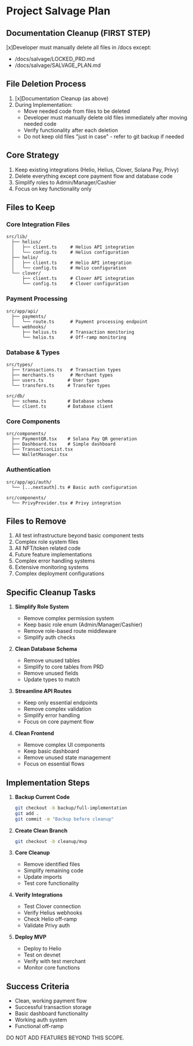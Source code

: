 # Project Salvage Plan

## Documentation Cleanup (FIRST STEP)
[x]Developer must manually delete all files in /docs except:
- /docs/salvage/LOCKED_PRD.md
- /docs/salvage/SALVAGE_PLAN.md

## File Deletion Process
1. [x]Documentation Cleanup (as above)
2. During Implementation:
   - Move needed code from files to be deleted
   - Developer must manually delete old files immediately after moving needed code
   - Verify functionality after each deletion
   - Do not keep old files "just in case" - refer to git backup if needed

## Core Strategy
1. Keep existing integrations (Helio, Helius, Clover, Solana Pay, Privy)
2. Delete everything except core payment flow and database code
3. Simplify roles to Admin/Manager/Cashier
4. Focus on key functionality only

## Files to Keep

### Core Integration Files
```
src/lib/
  ├── helius/
  │   ├── client.ts     # Helius API integration
  │   └── config.ts     # Helius configuration
  ├── helio/
  │   ├── client.ts     # Helio API integration
  │   └── config.ts     # Helio configuration
  └── clover/
      ├── client.ts     # Clover API integration
      └── config.ts     # Clover configuration
```

### Payment Processing
```
src/app/api/
  ├── payments/
  │   └── route.ts      # Payment processing endpoint
  └── webhooks/
      ├── helius.ts     # Transaction monitoring
      └── helio.ts      # Off-ramp monitoring
```

### Database & Types
```
src/types/
  ├── transactions.ts   # Transaction types
  ├── merchants.ts      # Merchant types
  ├── users.ts         # User types
  └── transfers.ts     # Transfer types

src/db/
  ├── schema.ts        # Database schema
  └── client.ts        # Database client
```

### Core Components
```
src/components/
  ├── PaymentQR.tsx    # Solana Pay QR generation
  ├── Dashboard.tsx    # Simple dashboard
  ├── TransactionList.tsx
  └── WalletManager.tsx
```

### Authentication
```
src/app/api/auth/
  └── [...nextauth].ts # Basic auth configuration

src/components/
  └── PrivyProvider.tsx # Privy integration
```

## Files to Remove

1. All test infrastructure beyond basic component tests
2. Complex role system files
3. All NFT/token related code
4. Future feature implementations
5. Complex error handling systems
6. Extensive monitoring systems
7. Complex deployment configurations

## Specific Cleanup Tasks

1. **Simplify Role System**
   - Remove complex permission system
   - Keep basic role enum (Admin/Manager/Cashier)
   - Remove role-based route middleware
   - Simplify auth checks

2. **Clean Database Schema**
   - Remove unused tables
   - Simplify to core tables from PRD
   - Remove unused fields
   - Update types to match

3. **Streamline API Routes**
   - Keep only essential endpoints
   - Remove complex validation
   - Simplify error handling
   - Focus on core payment flow

4. **Clean Frontend**
   - Remove complex UI components
   - Keep basic dashboard
   - Remove unused state management
   - Focus on essential flows

## Implementation Steps

1. **Backup Current Code**
   ```bash
   git checkout -b backup/full-implementation
   git add .
   git commit -m "Backup before cleanup"
   ```

2. **Create Clean Branch**
   ```bash
   git checkout -b cleanup/mvp
   ```

3. **Core Cleanup**
   - Remove identified files
   - Simplify remaining code
   - Update imports
   - Test core functionality

4. **Verify Integrations**
   - Test Clover connection
   - Verify Helius webhooks
   - Check Helio off-ramp
   - Validate Privy auth

5. **Deploy MVP**
   - Deploy to Helio
   - Test on devnet
   - Verify with test merchant
   - Monitor core functions

## Success Criteria
- Clean, working payment flow
- Successful transaction storage
- Basic dashboard functionality
- Working auth system
- Functional off-ramp

DO NOT ADD FEATURES BEYOND THIS SCOPE.